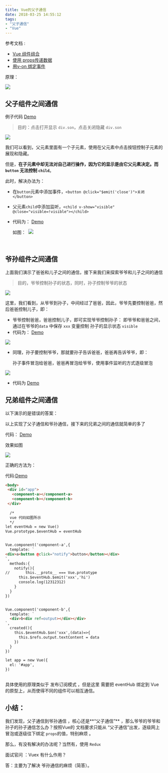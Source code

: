 ```yaml
---
title: Vue的父子通信
date: 2018-03-25 14:55:12
tags: 
- "父子通信"
- "Vue"
---
```


参考文档 :

- [Vue 组件组合](https://cn.vuejs.org/v2/guide/components.html#%E7%BB%84%E4%BB%B6%E7%BB%84%E5%90%88)
- [使用 props传递数据](https://cn.vuejs.org/v2/guide/components.html#%E4%BD%BF%E7%94%A8-Prop-%E4%BC%A0%E9%80%92%E6%95%B0%E6%8D%AE)
- [用v-on 绑定事件](https://cn.vuejs.org/v2/guide/components.html#%E4%BD%BF%E7%94%A8-v-on-%E7%BB%91%E5%AE%9A%E8%87%AA%E5%AE%9A%E4%B9%89%E4%BA%8B%E4%BB%B6)

原理：

![](https://i.loli.net/2018/03/15/5aaa908be9564.png)



## 父子组件之间通信

例子代码 [Demo](http://jsbin.com/lakereliki/1/edit?html,js,output)

> 目的：点击打开显示 `div.son`，点击关闭隐藏 `div.son`

![](https://i.loli.net/2018/03/14/5aa93ff82475d.gif)



我们可以看到，父元素里面有一个子元素，使用在父元素中点击按钮控制子元素的展现和隐藏。

但是，**在子元素中却无法对自己进行操作，因为它的显示是由它父元素决定。而 `button` 无法控制 `child`**。

此时，解决办法为：

- 在`button`元素中添加事件，`<button @click="$emit('close')">关闭</button>`

- 父元素`child`中添加监听，`<child v-show="visible" @close="visible=!visible"></child>`

- 代码为： [Demo](http://jsbin.com/dasajenaje/1/edit?html,js,output)

  如图：
  ​
  ![](https://i.loli.net/2018/03/14/5aa93f6d39ac9.gif)

  ​


## 爷孙组件之间通信

上面我们演示了爸爸和儿子之间的通信，接下来我们来探索爷爷和儿子之间的通信

> 目的，爷爷控制孙子的状态，同时，孙子控制爷爷的状态

![](https://i.loli.net/2018/03/15/5aaa8b7044c13.gif)



这里，我们看到，从爷爷到孙子，中间经过了爸爸，因此，爷爷先要控制爸爸，然后爸爸控制儿子，即：

- 爷爷控制爸爸，爸爸控制儿子，即可实现爷爷控制孙子：
  即爷爷和爸爸之间，通过在爷爷的`data` 中保存 `xxx` 变量控制 孙子的显示状态 `visible`
- 代码为： [Demo](http://jsbin.com/memutulubo/1/edit?html,js,output)

![](https://i.loli.net/2018/03/15/5aaa8fff492a5.png)

- 同理，孙子要控制爷爷，那就要孙子告诉爸爸，爸爸再告诉爷爷，即：

  孙子事件冒泡给爸爸，爸爸再冒泡给爷爷，使用事件监听的方式逐级冒泡

![](https://i.loli.net/2018/03/15/5aaa93b8a989b.gif)

- 代码为 [Demo](http://jsbin.com/tocufitujo/1/edit?html,js,output)


## 兄弟组件之间通信

以下演示的是错误的答案：

以上实现了父子通信和爷孙通信，接下来的兄弟之间的通信就简单的多了

代码：  [Demo](http://jsbin.com/tilozegilu/1/edit?html,js,output)

效果如图

![](https://i.loli.net/2018/03/15/5aaa97fc2b507.gif)



正确的方法为：

代码:[Demo](http://jsbin.com/woyoponibu/1/edit?html,js,output)

```html
<body>
 <div id="app">
   <component-a></component-a>
   <component-b></component-b>
 </div>
  
  /*
  vue 代码如图所示
  */
let eventHub = new Vue()
Vue.prototype.$eventHub = eventHub


Vue.component('component-a',{
  template: `
<div>a<button @click="notify">button</button></div>
`,
  methods:{
    notify(){
//       this.__proto__ === Vue.prototype
      this.$eventHub.$emit('xxx','hi')
      console.log(12312312)
    }
  }
})


Vue.component('component-b',{
  template: `
  <div>b<div ref=output></div></div>
`,
  created(){
    this.$eventHub.$on('xxx',(data)=>{
      this.$refs.output.textContent = data
    })
  }
})

let app = new Vue({
  el: '#app',
})
  
```

具体使用的原理类似于 发布订阅模式 ，但是这里 需要把 eventHub 绑定到 Vue 的原型上，从而使得不同的组件可以相互通信。



## 小结：

我们发现，父子通信到爷孙通信 ，核心还是**“父子通信”** ，那么爷爷的爷爷和孙子的孙子通信怎么办？按照Vue的 文档要求只能从 “父子通信”出发，逐级网上冒泡或逐级往下绑定 `props`的值，特别麻烦 。

那么，有没有解决的办法呢？当然有，使用 `Redux`

面试官问 ：Vuex 有什么作用？

答：主要为了解决 爷孙通信的麻烦（简答）。


